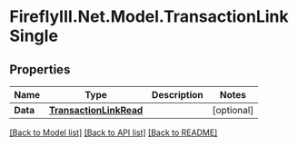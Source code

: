 # FireflyIII.Net.Model.TransactionLinkSingle
## Properties

Name | Type | Description | Notes
------------ | ------------- | ------------- | -------------
**Data** | [**TransactionLinkRead**](TransactionLinkRead.md) |  | [optional] 

[[Back to Model list]](../README.md#documentation-for-models) [[Back to API list]](../README.md#documentation-for-api-endpoints) [[Back to README]](../README.md)

